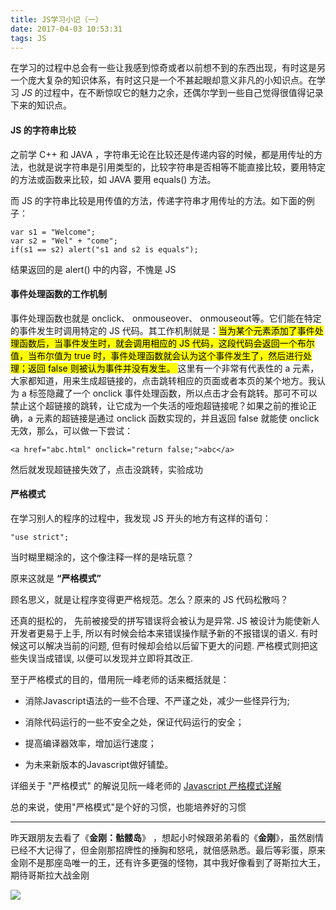 ```yaml
---
title: JS学习小记（一）
date: 2017-04-03 10:53:31
tags: JS
---
```

在学习的过程中总会有一些让我感到惊奇或者以前想不到的东西出现，有时这是另一个庞大复杂的知识体系，有时这只是一个不甚起眼却意义非凡的小知识点。在学习 *JS* 的过程中，在不断惊叹它的魅力之余，还偶尔学到一些自己觉得很值得记录下来的知识点。
<!--more-->

#### JS 的字符串比较

之前学 C++ 和 JAVA ，字符串无论在比较还是传递内容的时候，都是用传址的方法，也就是说字符串是引用类型的，比较字符串是否相等不能直接比较，要用特定的方法或函数来比较，如 JAVA 要用 equals() 方法。

而 JS 的字符串比较是用传值的方法，传递字符串才用传址的方法。如下面的例子：
```
var s1 = "Welcome";
var s2 = "Wel" + "come";
if(s1 == s2) alert("s1 and s2 is equals");
```
结果返回的是 alert() 中的内容，不愧是 JS 


#### 事件处理函数的工作机制

事件处理函数也就是 onclick、 onmouseover、 onmouseout等。它们能在特定的事件发生时调用特定的 JS 代码。其工作机制就是：<mark>当为某个元素添加了事件处理函数后，当事件发生时，就会调用相应的 JS 代码，这段代码会返回一个布尔值，当布尔值为 true 时，事件处理函数就会认为这个事件发生了，然后进行处理；返回 false 则被认为事件并没有发生。
</mark>
这里有一个非常有代表性的 a 元素，大家都知道，用来生成超链接的，点击跳转相应的页面或者本页的某个地方。我认为 a 标签隐藏了一个 onclick 事件处理函数，所以点击才会有跳转。那可不可以禁止这个超链接的跳转，让它成为一个失活的哑炮超链接呢？如果之前的推论正确，a 元素的超链接是通过 onclick 函数实现的，并且返回 false 就能使 onclick 无效，那么，可以做一下尝试：
```
<a href="abc.html" onclick="return false;">abc</a>
```
然后就发现超链接失效了，点击没跳转，实验成功


#### 严格模式

在学习别人的程序的过程中，我发现 JS 开头的地方有这样的语句：
```
"use strict";
```
当时糊里糊涂的，这个像注释一样的是啥玩意？

原来这就是 **“严格模式”** 

顾名思义，就是让程序变得更严格规范。怎么？原来的 JS 代码松散吗？

还真的挺松的， 先前被接受的拼写错误将会被认为是异常. JS 被设计为能使新人开发者更易于上手, 所以有时候会给本来错误操作赋予新的不报错误的语义. 有时候这可以解决当前的问题, 但有时候却会给以后留下更大的问题. 严格模式则把这些失误当成错误, 以便可以发现并立即将其改正.

至于严格模式的目的，借用阮一峰老师的话来概括就是：

- 消除Javascript语法的一些不合理、不严谨之处，减少一些怪异行为;

- 消除代码运行的一些不安全之处，保证代码运行的安全；

- 提高编译器效率，增加运行速度；

- 为未来新版本的Javascript做好铺垫。

详细关于 "严格模式" 的解说见阮一峰老师的 <a href="http://www.ruanyifeng.com/blog/2013/01/javascript_strict_mode.html">Javascript 严格模式详解</a>

总的来说，使用"严格模式"是个好的习惯，也能培养好的习惯

<hr>

昨天跟朋友去看了《**金刚：骷髅岛**》 ，想起小时候跟弟弟看的《**金刚**》，虽然剧情已经不大记得了，但金刚那招牌性的捶胸和怒吼，就倍感熟悉。最后等彩蛋，原来金刚不是那座岛唯一的王，还有许多更强的怪物，其中我好像看到了哥斯拉大王，期待哥斯拉大战金刚

![](http://p3.ifengimg.com/fck/2017_13/8a9022627007eb4_w602_h354.png)